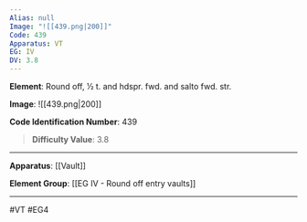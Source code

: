 ```yaml
---
Alias: null
Image: "![[439.png|200]]"
Code: 439
Apparatus: VT
EG: IV
DV: 3.8
---
```

**Element**: Round off, 1⁄2 t. and hdspr. fwd. and salto fwd. str.

**Image**:
![[439.png|200]]

**Code Identification Number**: 439

>**Difficulty Value**: 3.8

___
**Apparatus**: [[Vault]]

**Element Group**: [[EG IV - Round off entry vaults]]
___
#VT #EG4
